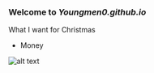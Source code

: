 ### Welcome to *Youngmen0.github.io*

What I want for Christmas 
- Money


![alt text](https://www.bworldonline.com/wp-content/uploads/2022/03/Peso-currency-640x427.jpg)
